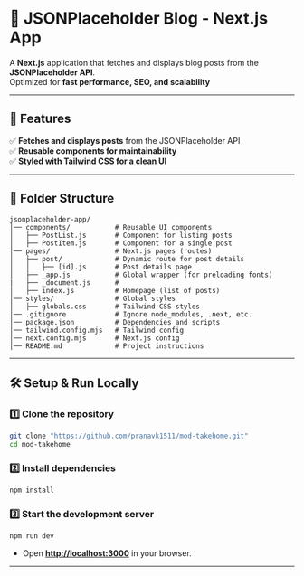 # 📝 JSONPlaceholder Blog - Next.js App

A **Next.js** application that fetches and displays blog posts from the **JSONPlaceholder API**.  
Optimized for **fast performance, SEO, and scalability**

---

## 🚀 Features
✅ **Fetches and displays posts** from the JSONPlaceholder API  
✅ **Reusable components for maintainability**  
✅ **Styled with Tailwind CSS for a clean UI**    

---

## 📂 Folder Structure
```
jsonplaceholder-app/
│── components/           # Reusable UI components
│   ├── PostList.js       # Component for listing posts
│   ├── PostItem.js       # Component for a single post
│── pages/                # Next.js pages (routes)
│   ├── post/             # Dynamic route for post details
│   │   ├── [id].js       # Post details page
│   ├── _app.js           # Global wrapper (for preloading fonts)
|   ├── _document.js      #
│   ├── index.js          # Homepage (list of posts)
│── styles/               # Global styles
│   ├── globals.css       # Tailwind CSS styles
│── .gitignore            # Ignore node_modules, .next, etc.
│── package.json          # Dependencies and scripts
│── tailwind.config.mjs   # Tailwind config
│── next.config.mjs       # Next.js config
│── README.md             # Project instructions
```

---

## 🛠 **Setup & Run Locally**
### **1️⃣ Clone the repository**
```sh
git clone "https://github.com/pranavk1511/mod-takehome.git"
cd mod-takehome
```

### **2️⃣ Install dependencies**
```sh
npm install
```

### **3️⃣ Start the development server**
```sh
npm run dev
```
- Open **[http://localhost:3000](http://localhost:3000)** in your browser.

---